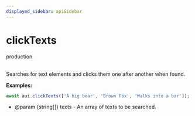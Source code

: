 ```yaml
---
displayed_sidebar: apiSidebar
---
```

# clickTexts
<span class="theme-doc-version-badge badge badge--secondary">production</span><br/><br/>

Searches for text elements and clicks them one after another when found.

**Examples:** 
```typescript
await aui.clickTexts(['A big bear', 'Brown Fox', 'Walks into a bar']);
```

   * @param \{string[]} texts - An array of texts to be searched.

